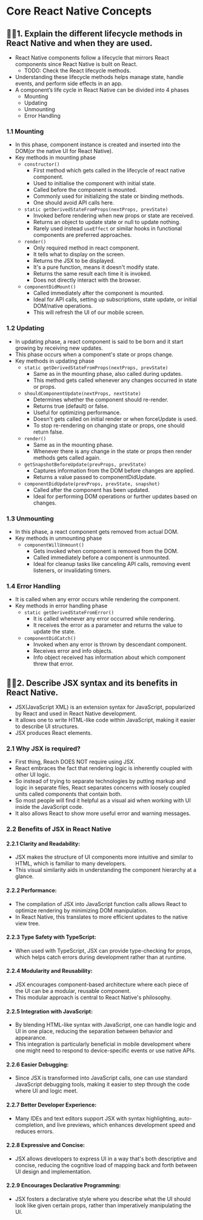 #  Core React Native Concepts


## 🙋‍♂️1. Explain the different lifecycle methods in React Native and when they are used.
- React Native components follow a lifecycle that mirrors React components since React Native is built on React.
    - TODO: Check the React lifecycle methods.
- Understanding these lifecycle methods helps manage state, handle events, and perform side effects in an app.
- A component’s life cycle in React Native can be divided into 4 phases
    - Mounting
    - Updating
    - Unmounting
    - Error Handling

### 1.1 Mounting
- In this phase, component instance is created and inserted into the DOM(or the native UI for React Native).
- Key methods in mounting phase
    - `constructor()`
        - First method which gets called in the lifecycle of react native component.
        - Used to initialise the component with initial state.
        - Called before the component is mounted.
        - Commonly used for initializing the state or binding methods.
        - One should avoid API calls here.
    - `static getDerivedStateFromProps(nextProps, prevState)`
        - Invoked before rendering when new props or state are received.
        - Returns an object to update state or null to update nothing.
        - Rarely used instead `useEffect` or similar hooks in functional components are preferred approaches.
    - `render()`
        - Only required method in react component.
        - It tells what to display on the screen.
        - Returns the JSX to be displayed.
        - It's a pure function, means it doesn't modify state.
        - Returns the same result each time it is invoked.
        - Does not directly interact with the browser.
    - `componentDidMount()`
        - Called immediately after the component is mounted.
        - Ideal for API calls, setting up subscriptions, state update, or initial DOM/native operations.
        - This will refresh the UI of our mobile screen.

### 1.2 Updating
- In updating phase, a react component is said to be born and it start growing by receiving new updates.
- This phase occurs when a component's state or props change.
- Key methods in updating phase
    - `static getDerivedStateFromProps(nextProps, prevState)`
        - Same as in the mounting phase, also called during updates.
        - This method gets called whenever any changes occurred in state or props.
    - `shouldComponentUpdate(nextProps, nextState)`
        - Determines whether the component should re-render.
        - Returns true (default) or false.
        - Useful for optimizing performance.
        - Doesn't gets called on initial render or when forceUpdate is used.
        - To stop re-rendering on changing state or props, one should return false.
    - `render()`
        - Same as in the mounting phase.
        - Whenever there is any change in the state or props then render methods gets called again.
    - `getSnapshotBeforeUpdate(prevProps, prevState)`
        - Captures information from the DOM before changes are applied.
        - Returns a value passed to componentDidUpdate.
    - `componentDidUpdate(prevProps, prevState, snapshot)`
        - Called after the component has been updated.
        - Ideal for performing DOM operations or further updates based on changes.

### 1.3 Unmounting
- In this phase, a react component gets removed from actual DOM.
- Key methods in unmounting phase
    - `componentWillUnmount()`
        - Gets invoked when component is removed from the DOM.
        - Called immediately before a component is unmounted.
        - Ideal for cleanup tasks like canceling API calls, removing event listeners, or invalidating timers.

### 1.4 Error Handling
- It is called when any error occurs while rendering the component.
- Key methods in error handling phase
    - `static getDerivedStateFromError()`
        - It is called whenever any error occurred while rendering.
        - It receives the error as a parameter and returns the value to update the state.
    - `componentDidCatch()`
        - Invoked when any error is thrown by descendant component.
        - Receives error and info objects.
        - Info object received has information about which component threw that error.


## 🙋‍♂️2. Describe JSX syntax and its benefits in React Native.
- JSX(JavaScript XML) is an extension syntax for JavaScript, popularized by React and used in React Native development.
- It allows one to write HTML-like code within JavaScript, making it easier to describe UI structures.
- JSX produces React elements.

### 2.1 Why JSX is required?
- First thing, Reach DOES NOT require using JSX.
- React embraces the fact that rendering logic is inherently coupled with other UI logic.
- So instead of trying to separate technologies by putting markup and logic in separate files, React separates concerns
with loosely coupled units called components that contain both.
- So most people will find it helpful as a visual aid when working with UI inside the JavaScript code.
-  It also allows React to show more useful error and warning messages.

### 2.2 Benefits of JSX in React Native

#### 2.2.1 Clarity and Readability:
- JSX makes the structure of UI components more intuitive and similar to HTML, which is familiar to many developers.
- This visual similarity aids in understanding the component hierarchy at a glance.
#### 2.2.2 Performance:
- The compilation of JSX into JavaScript function calls allows React to optimize rendering by minimizing DOM manipulation.
- In React Native, this translates to more efficient updates to the native view tree.
#### 2.2.3 Type Safety with TypeScript:
- When used with TypeScript, JSX can provide type-checking for props, which helps catch errors during development rather
than at runtime.
#### 2.2.4 Modularity and Reusability:
- JSX encourages component-based architecture where each piece of the UI can be a modular, reusable component.
- This modular approach is central to React Native's philosophy.
#### 2.2.5 Integration with JavaScript:
- By blending HTML-like syntax with JavaScript, one can handle logic and UI in one place, reducing the separation between
behavior and appearance.
- This integration is particularly beneficial in mobile development where one might need to respond to device-specific
events or use native APIs.
#### 2.2.6 Easier Debugging:
- Since JSX is transformed into JavaScript calls, one can use standard JavaScript debugging tools, making it easier to
step through the code where UI and logic meet.
#### 2.2.7 Better Developer Experience:
- Many IDEs and text editors support JSX with syntax highlighting, auto-completion, and live previews, which enhances
development speed and reduces errors.
#### 2.2.8 Expressive and Concise:
- JSX allows developers to express UI in a way that's both descriptive and concise, reducing the cognitive load of mapping
back and forth between UI design and implementation.
#### 2.2.9 Encourages Declarative Programming:
- JSX fosters a declarative style where you describe what the UI should look like given certain props, rather than
imperatively manipulating the UI.


